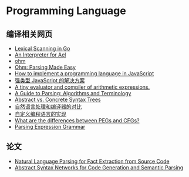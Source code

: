 # Programming Language
## 编译相关网页
* [Lexical Scanning in Go](https://talks.golang.org/2011/lex.slide#1)
* [An Interpreter for Ael](http://cs.lmu.edu/~ray/notes/aelinterpreter/)
* [ohm](https://github.com/harc/ohm)
* [Ohm: Parsing Made Easy](https://nextjournal.com/dubroy/ohm-parsing-made-easy)
* [How to implement a programming language in JavaScript](http://lisperator.net/pltut/)
* [强类型 JavaScript 的解决方案](http://www.ruanyifeng.com/blog/2015/02/strong-typing-javascript.html)
* [A tiny evaluator and compiler of arithmetic expressions.](https://github.com/mgechev/tiny-compiler)
* [A Guide to Parsing: Algorithms and Terminology](https://tomassetti.me/guide-parsing-algorithms-terminology/)
* [Abstract vs. Concrete Syntax Trees](https://eli.thegreenplace.net/2009/02/16/abstract-vs-concrete-syntax-trees/)
* [自然语言处理和编译器的对比](https://www.cnblogs.com/auroratony/p/6078930.html)
* [自定义编程语言的实现](https://www.jianshu.com/p/6a2f4ae4e099)
* [What are the differences between PEGs and CFGs?
](https://stackoverflow.com/questions/5501074/what-are-the-differences-between-pegs-and-cfgs)
* [Parsing Expression Grammar](https://en.wikipedia.org/wiki/Parsing_expression_grammar)
## 论文
* [Natural Language Parsing for Fact Extraction from Source Code](https://pdfs.semanticscholar.org/22f2/3c869093cb78f22356b797a5726b3a0ee80a.pdf)
* [Abstract Syntax Networks for Code Generation and Semantic Parsing](http://nlp.cs.berkeley.edu/pubs/Rabinovich-Stern-Klein_2017_AbstractSyntaxNetworks_paper.pdf)
